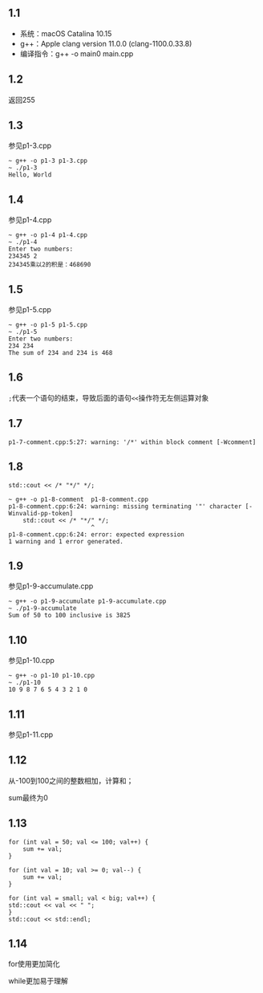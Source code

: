 ## 1.1

- 系统：macOS Catalina 10.15
- g++：Apple clang version 11.0.0 (clang-1100.0.33.8)
- 编译指令：g++ -o main0 main.cpp

## 1.2

返回255

## 1.3

参见p1-3.cpp

```
~ g++ -o p1-3 p1-3.cpp 
~ ./p1-3   
Hello, World
```

## 1.4

参见p1-4.cpp

```
~ g++ -o p1-4 p1-4.cpp
~ ./p1-4 
Enter two numbers:
234345 2
234345乘以2的积是：468690
```

## 1.5

参见p1-5.cpp

```
~ g++ -o p1-5 p1-5.cpp
~ ./p1-5
Enter two numbers:
234 234
The sum of 234 and 234 is 468
```

## 1.6

`;`代表一个语句的结束，导致后面的语句`<<`操作符无左侧运算对象

## 1.7

```
p1-7-comment.cpp:5:27: warning: '/*' within block comment [-Wcomment]
```

## 1.8

```
std::cout << /* "*/" */;

~ g++ -o p1-8-comment  p1-8-comment.cpp
p1-8-comment.cpp:6:24: warning: missing terminating '"' character [-Winvalid-pp-token]
    std::cout << /* "*/" */;
                       ^
p1-8-comment.cpp:6:24: error: expected expression
1 warning and 1 error generated.
```

## 1.9

参见p1-9-accumulate.cpp

```
~ g++ -o p1-9-accumulate p1-9-accumulate.cpp 
~ ./p1-9-accumulate 
Sum of 50 to 100 inclusive is 3825
```

## 1.10

参见p1-10.cpp

```
~ g++ -o p1-10 p1-10.cpp                    
~ ./p1-10          
10 9 8 7 6 5 4 3 2 1 0
```

## 1.11

参见p1-11.cpp

## 1.12

从-100到100之间的整数相加，计算和；

sum最终为0

## 1.13

```
for (int val = 50; val <= 100; val++) {
    sum += val;
}
```

```
for (int val = 10; val >= 0; val--) {
    sum += val;
}
```

```
for (int val = small; val < big; val++) {
std::cout << val << " ";
}
std::cout << std::endl;
```

## 1.14

for使用更加简化

while更加易于理解


